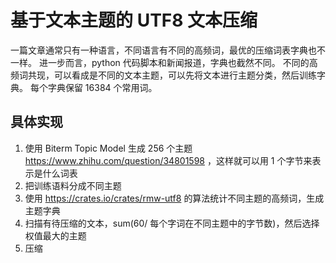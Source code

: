 # 基于文本主题的 UTF8 文本压缩

一篇文章通常只有一种语言，不同语言有不同的高频词，最优的压缩词表字典也不一样。
进一步而言，python 代码脚本和新闻报道，字典也截然不同。
不同的高频词共现，可以看成是不同的文本主题，可以先将文本进行主题分类，然后训练字典。
每个字典保留 16384 个常用词。

## 具体实现

1. 使用 Biterm Topic Model 生成 256 个主题 https://www.zhihu.com/question/34801598 ，这样就可以用 1 个字节来表示是什么词表
2. 把训练语料分成不同主题
3. 使用 https://crates.io/crates/rmw-utf8 的算法统计不同主题的高频词，生成主题字典
4. 扫描有待压缩的文本，sum(60/ 每个字词在不同主题中的字节数)，然后选择权值最大的主题
5. 压缩

